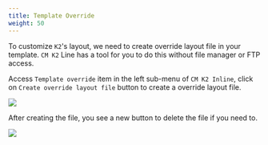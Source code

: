 ```yaml
---
title: Template Override
weight: 50
---
```


To customize `K2`'s layout, we need to create override layout file in your template. `CM K2` Line has a tool for you to do this without file manager or FTP access.

Access `Template override` item in the left sub-menu of `CM K2 Inline`, click on `Create override layout file` button to create a override layout file.

![](/images/override_1.jpg)

After creating the file, you see a new button to delete the file if you need to.

![](/images/override_2.jpg)
